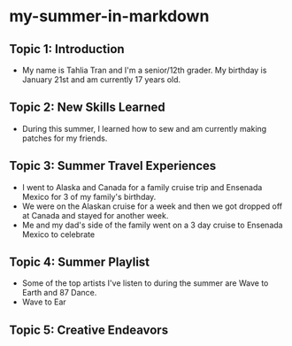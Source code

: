 # my-summer-in-markdown
## Topic 1: Introduction
- My name is Tahlia Tran and I'm a senior/12th grader. My birthday is January 21st and am currently 17 years old.
## Topic 2: New Skills Learned
- During this summer, I learned how to sew and am currently making patches for my friends.
## Topic 3: Summer Travel Experiences
- I went to Alaska and Canada for a family cruise trip and Ensenada Mexico for 3 of my family's birthday.
- We were on the Alaskan cruise for a week and then we got dropped off at Canada and stayed for another week.
- Me and my dad's side of the family went on a 3 day cruise to Ensenada Mexico to celebrate
## Topic 4: Summer Playlist
- Some of the top artists I've listen to during the summer are Wave to Earth and 87 Dance.
- Wave to Ear
## Topic 5: Creative Endeavors

